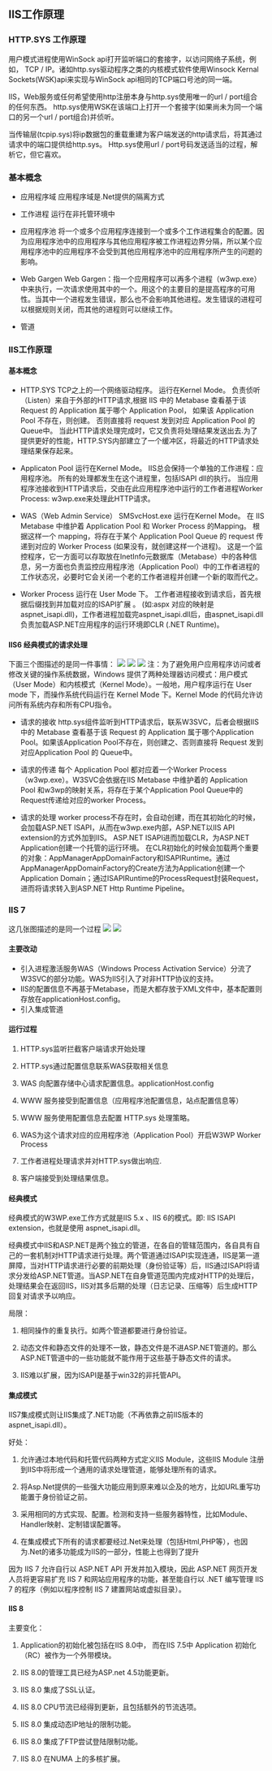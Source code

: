 ## IIS工作原理

### HTTP.SYS 工作原理
用户模式进程使用WinSock api打开监听端口的套接字，以访问网络子系统，例如， TCP / IP。诸如http.sys驱动程序之类的内核模式软件使用Winsock Kernal Sockets(WSK)api来实现与WinSock api相同的TCP端口号池的同一端。

IIS，Web服务或任何希望使用http注册本身与http.sys使用唯一的url / port组合的任何东西。 http.sys使用WSK在该端口上打开一个套接字(如果尚未为同一个端口的另一个url / port组合)并侦听。

当传输层(tcpip.sys)将ip数据包的重载重建为客户端发送的http请求后，将其通过请求中的端口提供给http.sys。 Http.sys使用url / port号码发送适当的过程，解析它，但它喜欢。
### 基本概念
* 应用程序域
应用程序域是.Net提供的隔离方式

* 工作进程 
运行在非托管环境中

* 应用程序池
将一个或多个应用程序连接到一个或多个工作进程集合的配置。因为应用程序池中的应用程序与其他应用程序被工作进程边界分隔，所以某个应用程序池中的应用程序不会受到其他应用程序池中的应用程序所产生的问题的影响。

* Web Gargen
Web Gargen：指一个应用程序可以再多个进程（w3wp.exe）中来执行，一次请求使用其中的一个。用这个的主要目的是提高程序的可用性。当其中一个进程发生错误，那么也不会影响其他进程。发生错误的进程可以根据规则关闭，而其他的进程则可以继续工作。


* 管道

### IIS工作原理

#### 基本概念
* HTTP.SYS
TCP之上的一个网络驱动程序。
运行在Kernel Mode。
负责侦听（Listen）来自于外部的HTTP请求,根据 IIS 中的 Metabase 查看基于该 Request 的
 Application 属于哪个 Application Pool， 如果该 Application Pool 不存在，则创建。
否则直接将 request 发到对应 Application Pool 的 Queue中。
当此HTTP请求处理完成时，它又负责将处理结果发送出去.为了提供更好的性能，HTTP.SYS内部建立了一个缓冲区，将最近的HTTP请求处理结果保存起来。

* Applicaton Pool
运行在Kernel Mode。
IIS总会保持一个单独的工作进程：应用程序池。
所有的处理都发生在这个进程里，包括ISAPI dll的执行。
当应用程序池接收到HTTP请求后，交由在此应用程序池中运行的工作者进程Worker Process: w3wp.exe来处理此HTTP请求。

* WAS（Web Admin Service）
SMSvcHost.exe 
运行在Kernel Mode。
在 IIS Metabase 中维护着 Application Pool 和 Worker Process 的Mapping。
根据这样一个 mapping，将存在于某个 Application Pool Queue 的 request 传递到对应的 Worker Process (如果没有，就创建这样一个进程)。
这是一个监控程序，它一方面可以存取放在InetInfo元数据库（Metabase）中的各种信息，另一方面也负责监控应用程序池（Application Pool）中的工作者进程的工作状态况，必要时它会关闭一个老的工作者进程并创建一个新的取而代之。

* Worker Process
运行在 User Mode 下。
工作者进程接收到请求后，首先根据后缀找到并加载对应的ISAPI扩展 。
(如:aspx 对应的映射是aspnet_isapi.dll)，工作者进程加载完aspnet_isapi.dll后，由aspnet_isapi.dll负责加载ASP.NET应用程序的运行环境即CLR (.NET Runtime)。





#### IIS6  经典模式的请求处理
下面三个图描述的是同一件事情：
![](./images/IIS6.jpg)
![](./images/IIS62.jpg)
![](./images/IIS63.jpg)
注：为了避免用户应用程序访问或者修改关键的操作系统数据，Windows 提供了两种处理器访问模式：用户模式（User Mode）和内核模式（Kernel Mode）。一般地，用户程序运行在 User mode 下，而操作系统代码运行在 Kernel Mode 下。Kernel Mode 的代码允许访问所有系统内存和所有CPU指令。

* 请求的接收
http.sys组件监听到HTTP请求后，联系W3SVC，后者会根据IIS中的 Metabase 查看基于该 Request 的 Application 属于哪个Application Pool。如果该Application Pool不存在，则创建之、否则直接将 Request 发到对应Application Pool 的 Queue中。

* 请求的传递
每个 Application Pool 都对应着一个Worker Process（w3wp.exe）。W3SVC会依据在IIS Metabase 中维护着的 Application Pool 和w3wp的映射关系，将存在于某个Application Pool Queue中的Request传递给对应的worker Process。

* 请求的处理
worker process不存在时，会自动创建，而在其初始化的时候，会加载ASP.NET ISAPI，从而在w3wp.exe内部，ASP.NET以IIS API extension的方式外加到IIS。
ASP.NET ISAPI进而加载CLR，为ASP.NET Application创建一个托管的运行环境。
在CLR初始化的时候会加载两个重要的对象：AppManagerAppDomainFactory和ISAPIRuntime。通过AppManagerAppDomainFactory的Create方法为Application创建一个Application Domain；通过ISAPIRuntime的ProcessRequest封装Request，进而将请求转入到ASP.NET Http Runtime Pipeline。

### IIS 7

这几张图描述的是同一个过程
![](./images/IIS7.jpg)
![](./images/IIS71.jpg)

#### 主要改动
*  引入进程激活服务WAS（Windows Process Activation Service）分流了W3SVC的部分功能。WAS为IIS引入了对非HTTP协议的支持。
* IIS的配置信息不再基于Metabase，而是大都存放于XML文件中，基本配置则存放在applicationHost.config。
* 引入集成管道


#### 运行过程
1. HTTP.sys监听拦截客户端请求开始处理
2. HTTP.sys通过配置信息联系WAS获取相关信息

3. WAS 向配置存储中心请求配置信息。applicationHost.config

4. WWW 服务接受到配置信息（应用程序池配置信息，站点配置信息等）

5. WWW 服务使用配置信息去配置 HTTP.sys 处理策略。

6. WAS为这个请求对应的应用程序池（Application Pool）开启W3WP Worker Process

7. 工作者进程处理请求并对HTTP.sys做出响应.

8. 客户端接受到处理结果信息。

#### 经典模式
经典模式的W3WP.exe工作方式就是IIS 5.x 、IIS  6的模式。即: IIS ISAPI extension，也就是使用 aspnet_isapi.dll。

经典模式中IIS和ASP.NET是两个独立的管道，在各自的管辖范围内，各自具有自己的一套机制对HTTP请求进行处理。两个管道通过ISAPI实现连通，IIS是第一道屏障，当对HTTP请求进行必要的前期处理（身份验证等）后，IIS通过ISAPI将请求分发给ASP.NET管道。当ASP.NET在自身管道范围内完成对HTTP的处理后，处理结果会在返回IIS，IIS对其多后期的处理（日志记录、压缩等）后生成HTTP回复对请求予以响应。

局限：

1. 相同操作的重复执行。如两个管道都要进行身份验证。

2. 动态文件和静态文件的处理不一致，静态文件是不进ASP.NET管道的。那么ASP.NET管道中的一些功能就不能作用于这些基于静态文件的请求。

3. IIS难以扩展，因为ISAPI是基于win32的非托管API。

#### 集成模式

IIS7集成模式则让IIS集成了.NET功能（不再依靠之前IIS版本的aspnet_isapi.dll）。



好处：

1. 允许通过本地代码和托管代码两种方式定义IIS Module，这些IIS Module 注册到IIS中将形成一个通用的请求处理管道，能够处理所有的请求。

2. 将Asp.Net提供的一些强大功能应用到原来难以企及的地方，比如URL重写功能置于身份验证之前。

3. 采用相同的方式实现、配置。检测和支持一些服务器特性，比如Module、Handler映射、定制错误配置等。

4. 在集成模式下所有的请求都要经过.Net来处理（包括Html,PHP等），也因为.Net的诸多功能成为IIS的一部分，性能上也得到了提升

因为 IIS 7 允许自行以 ASP.NET API 开发并加入模块，因此 ASP.NET 网页开发人员将更容易扩充 IIS 7 和网站应用程序的功能，甚至能自行以 .NET 编写管理 IIS 7 的程序（例如以程序控制 IIS 7 建置网站或虚拟目录）。

#### IIS 8
主要变化：
1. Application的初始化被包括在IIS 8.0中， 而在IIS 7.5中 Application 初始化（RC）被作为一个外带模块。

2. IIS 8.0的管理工具已经为ASP.net 4.5功能更新。

3. IIS 8.0 集成了SSL认证。

4. IIS 8.0 CPU节流已经得到更新，且包括额外的节流选项。

5. IIS 8.0 集成动态IP地址的限制功能。

6. IIS 8.0 集成了FTP尝试登陆限制功能。

7. IIS 8.0 在NUMA 上的多核扩展。

